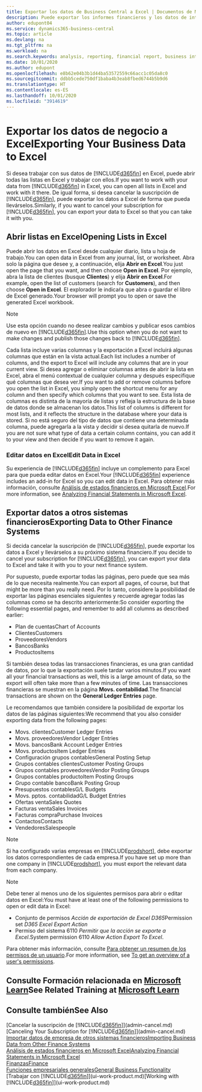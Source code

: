```yaml
---
title: Exportar los datos de Business Central a Excel | Documentos de Microsoft
description: Puede exportar los informes financieros y los datos de inteligencia empresarial desde Business Central a Excel, o abrir los datos en Excel.
author: edupont04
ms.service: dynamics365-business-central
ms.topic: article
ms.devlang: na
ms.tgt_pltfrm: na
ms.workload: na
ms.search.keywords: analysis, reporting, financial report, business intelligence, BI, Excel
ms.date: 10/01/2020
ms.author: edupont
ms.openlocfilehash: e8b62e04b3b1d44ba53572559c66acc1c05da8c0
ms.sourcegitcommit: ddbb5cede750df1baba4b3eab8fbed6744b5b9d6
ms.translationtype: HT
ms.contentlocale: es-ES
ms.lasthandoff: 10/01/2020
ms.locfileid: "3914619"
---
```

# <a name="exporting-your-business-data-to-excel"></a><span data-ttu-id="94255-103">Exportar los datos de negocio a Excel</span><span class="sxs-lookup"><span data-stu-id="94255-103">Exporting Your Business Data to Excel</span></span>
<span data-ttu-id="94255-104">Si desea trabajar con sus datos de [!INCLUDE[d365fin](includes/d365fin_md.md)] en Excel, puede abrir todas las listas en Excel y trabajar con ellos.</span><span class="sxs-lookup"><span data-stu-id="94255-104">If you want to work with your data from [!INCLUDE[d365fin](includes/d365fin_md.md)] in Excel, you can open all lists in Excel and work with it there.</span></span> <span data-ttu-id="94255-105">De igual forma, si desea cancelar la suscripción de [!INCLUDE[d365fin](includes/d365fin_md.md)], puede exportar los datos a Excel de forma que pueda llevárselos.</span><span class="sxs-lookup"><span data-stu-id="94255-105">Similarly, if you want to cancel your subscription for [!INCLUDE[d365fin](includes/d365fin_md.md)], you can export your data to Excel so that you can take it with you.</span></span>

## <a name="opening-lists-in-excel"></a><span data-ttu-id="94255-106">Abrir listas en Excel</span><span class="sxs-lookup"><span data-stu-id="94255-106">Opening Lists in Excel</span></span>
<span data-ttu-id="94255-107">Puede abrir los datos en Excel desde cualquier diario, lista u hoja de trabajo.</span><span class="sxs-lookup"><span data-stu-id="94255-107">You can open data in Excel from any journal, list, or worksheet.</span></span> <span data-ttu-id="94255-108">Abra solo la página que desee y, a continuación, elija **Abrir en Excel**.</span><span class="sxs-lookup"><span data-stu-id="94255-108">You just open the page that you want, and then choose **Open in Excel**.</span></span> <span data-ttu-id="94255-109">Por ejemplo, abra la lista de clientes (busque **Clientes**) y elija **Abrir en Excel**.</span><span class="sxs-lookup"><span data-stu-id="94255-109">For example, open the list of customers (search for **Customers**), and then choose **Open in Excel**.</span></span> <span data-ttu-id="94255-110">El explorador le indicaŕa que abra o guardar el libro de Excel generado.</span><span class="sxs-lookup"><span data-stu-id="94255-110">Your browser will prompt you to open or save the generated Excel workbook.</span></span>  

> [!NOTE]
> <span data-ttu-id="94255-111">Use esta opción cuando no desee realizar cambios y publicar esos cambios de nuevo en [!INCLUDE[d365fin](includes/d365fin_md.md)].</span><span class="sxs-lookup"><span data-stu-id="94255-111">Use this option when you do not want to make changes and publish those changes back to [!INCLUDE[d365fin](includes/d365fin_md.md)].</span></span>  

<span data-ttu-id="94255-112">Cada lista incluye varias columnas y la exportación a Excel incluirá algunas columnas que están en la vista actual.</span><span class="sxs-lookup"><span data-stu-id="94255-112">Each list includes a number of columns, and the export to Excel will include any columns that are in your current view.</span></span> <span data-ttu-id="94255-113">Si desea agregar o eliminar columnas antes de abrir la lista en Excel, abra el menú contextual de cualquier columna y después especifique qué columnas que desea ver.</span><span class="sxs-lookup"><span data-stu-id="94255-113">If you want to add or remove columns before you open the list in Excel, you simply open the shortcut menu for any column and then specify which columns that you want to see.</span></span> <span data-ttu-id="94255-114">Esta lista de columnas es distinta de la mayoría de listas y refleja la estructura de la base de datos donde se almacenan los datos.</span><span class="sxs-lookup"><span data-stu-id="94255-114">This list of columns is different for most lists, and it reflects the structure in the database where your data is stored.</span></span> <span data-ttu-id="94255-115">Si no está seguro del tipo de datos que contiene una determinada columna, puede agregarla a la vista y decidir si desea quitarla de nuevo.</span><span class="sxs-lookup"><span data-stu-id="94255-115">If you are not sure what type of data a certain column contains, you can add it to your view and then decide if you want to remove it again.</span></span>  

### <a name="edit-data-in-excel"></a><span data-ttu-id="94255-116">Editar datos en Excel</span><span class="sxs-lookup"><span data-stu-id="94255-116">Edit Data in Excel</span></span>
<span data-ttu-id="94255-117">Su experiencia de [!INCLUDE[d365fin](includes/d365fin_md.md)] incluye un complemento para Excel para que pueda editar datos en Excel.</span><span class="sxs-lookup"><span data-stu-id="94255-117">Your [!INCLUDE[d365fin](includes/d365fin_md.md)] experience includes an add-in for Excel so you can edit data in Excel.</span></span> <span data-ttu-id="94255-118">Para obtener más información, consulte [Análisis de estados financieros en Microsoft Excel](finance-analyze-excel.md).</span><span class="sxs-lookup"><span data-stu-id="94255-118">For more information, see [Analyzing Financial Statements in Microsoft Excel](finance-analyze-excel.md).</span></span>  

## <a name="exporting-data-to-other-finance-systems"></a><span data-ttu-id="94255-119">Exportar datos a otros sistemas financieros</span><span class="sxs-lookup"><span data-stu-id="94255-119">Exporting Data to Other Finance Systems</span></span>
<span data-ttu-id="94255-120">Si decida cancelar la suscripción de [!INCLUDE[d365fin](includes/d365fin_md.md)], puede exportar los datos a Excel y llevárselos a su próximo sistema financiero.</span><span class="sxs-lookup"><span data-stu-id="94255-120">If you decide to cancel your subscription for [!INCLUDE[d365fin](includes/d365fin_md.md)], you can export your data to Excel and take it with you to your next finance system.</span></span>  

<span data-ttu-id="94255-121">Por supuesto, puede exportar todas las páginas, pero puede que sea más de lo que necesita realmente.</span><span class="sxs-lookup"><span data-stu-id="94255-121">You can export all pages, of course, but that might be more than you really need.</span></span> <span data-ttu-id="94255-122">Por lo tanto, considere la posibilidad de exportar las páginas esenciales siguientes y recuerde agregar todas las columnas como se ha descrito anteriormente:</span><span class="sxs-lookup"><span data-stu-id="94255-122">So consider exporting the following essential pages, and remember to add all columns as described earlier:</span></span>  

* <span data-ttu-id="94255-123">Plan de cuentas</span><span class="sxs-lookup"><span data-stu-id="94255-123">Chart of Accounts</span></span>  
* <span data-ttu-id="94255-124">Clientes</span><span class="sxs-lookup"><span data-stu-id="94255-124">Customers</span></span>  
* <span data-ttu-id="94255-125">Proveedores</span><span class="sxs-lookup"><span data-stu-id="94255-125">Vendors</span></span>  
* <span data-ttu-id="94255-126">Bancos</span><span class="sxs-lookup"><span data-stu-id="94255-126">Banks</span></span>  
* <span data-ttu-id="94255-127">Productos</span><span class="sxs-lookup"><span data-stu-id="94255-127">Items</span></span>  

<span data-ttu-id="94255-128">Si también desea todas las transacciones financieras, es una gran cantidad de datos, por lo que la exportación suele tardar varios minutos.</span><span class="sxs-lookup"><span data-stu-id="94255-128">If you want all your financial transactions as well, this is a large amount of data, so the export will often take more than a few minutes of time.</span></span> <span data-ttu-id="94255-129">Las transacciones financieras se muestran en la página **Movs. contabilidad**.</span><span class="sxs-lookup"><span data-stu-id="94255-129">The financial transactions are shown on the **General Ledger Entries** page.</span></span>  

<span data-ttu-id="94255-130">Le recomendamos que también considere la posibilidad de exportar los datos de las páginas siguientes:</span><span class="sxs-lookup"><span data-stu-id="94255-130">We recommend that you also consider exporting data from the following pages:</span></span>  

* <span data-ttu-id="94255-131">Movs. clientes</span><span class="sxs-lookup"><span data-stu-id="94255-131">Customer Ledger Entries</span></span>  
* <span data-ttu-id="94255-132">Movs. proveedores</span><span class="sxs-lookup"><span data-stu-id="94255-132">Vendor Ledger Entries</span></span>  
* <span data-ttu-id="94255-133">Movs. bancos</span><span class="sxs-lookup"><span data-stu-id="94255-133">Bank Account Ledger Entries</span></span>  
* <span data-ttu-id="94255-134">Movs. productos</span><span class="sxs-lookup"><span data-stu-id="94255-134">Item Ledger Entries</span></span>  
* <span data-ttu-id="94255-135">Configuración grupos contables</span><span class="sxs-lookup"><span data-stu-id="94255-135">General Posting Setup</span></span>  
* <span data-ttu-id="94255-136">Grupos contables clientes</span><span class="sxs-lookup"><span data-stu-id="94255-136">Customer Posting Groups</span></span>  
* <span data-ttu-id="94255-137">Grupos contables proveedores</span><span class="sxs-lookup"><span data-stu-id="94255-137">Vendor Posting Groups</span></span>  
* <span data-ttu-id="94255-138">Grupos contables producto</span><span class="sxs-lookup"><span data-stu-id="94255-138">Item Posting Groups</span></span>  
* <span data-ttu-id="94255-139">Grupo contable banco</span><span class="sxs-lookup"><span data-stu-id="94255-139">Bank Posting Group</span></span>  
* <span data-ttu-id="94255-140">Presupuestos contables</span><span class="sxs-lookup"><span data-stu-id="94255-140">G/L Budgets</span></span>  
* <span data-ttu-id="94255-141">Movs. pptos. contabilidad</span><span class="sxs-lookup"><span data-stu-id="94255-141">G/L Budget Entries</span></span>  
* <span data-ttu-id="94255-142">Ofertas venta</span><span class="sxs-lookup"><span data-stu-id="94255-142">Sales Quotes</span></span>  
* <span data-ttu-id="94255-143">Facturas venta</span><span class="sxs-lookup"><span data-stu-id="94255-143">Sales Invoices</span></span>  
* <span data-ttu-id="94255-144">Facturas compra</span><span class="sxs-lookup"><span data-stu-id="94255-144">Purchase Invoices</span></span>  
* <span data-ttu-id="94255-145">Contactos</span><span class="sxs-lookup"><span data-stu-id="94255-145">Contacts</span></span>  
* <span data-ttu-id="94255-146">Vendedores</span><span class="sxs-lookup"><span data-stu-id="94255-146">Salespeople</span></span>  

> [!NOTE]  
> <span data-ttu-id="94255-147">Si ha configurado varias empresas en [!INCLUDE[prodshort](includes/prodshort.md)], debe exportar los datos correspondientes de cada empresa.</span><span class="sxs-lookup"><span data-stu-id="94255-147">If you have set up more than one company in [!INCLUDE[prodshort](includes/prodshort.md)], you must export the relevant data from each company.</span></span>

> [!NOTE]
> <span data-ttu-id="94255-148">Debe tener al menos uno de los siguientes permisos para abrir o editar datos en Excel:</span><span class="sxs-lookup"><span data-stu-id="94255-148">You must have at least one of the following permissions to open or edit data in Excel:</span></span>
>    - <span data-ttu-id="94255-149">Conjunto de permisos *Acción de exportación de Excel D365*</span><span class="sxs-lookup"><span data-stu-id="94255-149">Permission set *D365 Excel Export Action*</span></span>  
>    - <span data-ttu-id="94255-150">Permiso del sistema 6110 *Permitir que la acción se exporte a Excel*.</span><span class="sxs-lookup"><span data-stu-id="94255-150">System permission 6110 *Allow Action Export To Excel*.</span></span>  

<span data-ttu-id="94255-151">Para obtener más información, consulte [Para obtener un resumen de los permisos de un usuario](ui-define-granular-permissions.md#to-get-an-overview-of-a-users-permissions).</span><span class="sxs-lookup"><span data-stu-id="94255-151">For more information, see [To get an overview of a user's permissions](ui-define-granular-permissions.md#to-get-an-overview-of-a-users-permissions).</span></span>

## <a name="see-related-training-at-microsoft-learn"></a><span data-ttu-id="94255-152">Consulte Formación relacionada en [Microsoft Learn](/learn/modules/configure-powerbi-excel-dynamics-365-business-central/index)</span><span class="sxs-lookup"><span data-stu-id="94255-152">See Related Training at [Microsoft Learn](/learn/modules/configure-powerbi-excel-dynamics-365-business-central/index)</span></span>

## <a name="see-also"></a><span data-ttu-id="94255-153">Consulte también</span><span class="sxs-lookup"><span data-stu-id="94255-153">See Also</span></span>
<span data-ttu-id="94255-154">[Cancelar la suscripción de [!INCLUDE[d365fin](includes/d365fin_md.md)]](admin-cancel.md)</span><span class="sxs-lookup"><span data-stu-id="94255-154">[Canceling Your Subscription for [!INCLUDE[d365fin](includes/d365fin_md.md)]](admin-cancel.md)</span></span>  
[<span data-ttu-id="94255-155">Importar datos de empresa de otros sistemas financieros</span><span class="sxs-lookup"><span data-stu-id="94255-155">Importing Business Data from Other Finance Systems</span></span>](across-import-data-configuration-packages.md)  
[<span data-ttu-id="94255-156">Análisis de estados financieros en Microsoft Excel</span><span class="sxs-lookup"><span data-stu-id="94255-156">Analyzing Financial Statements in Microsoft Excel</span></span>](finance-analyze-excel.md)  
[<span data-ttu-id="94255-157">Finanzas</span><span class="sxs-lookup"><span data-stu-id="94255-157">Finance</span></span>](finance.md)  
[<span data-ttu-id="94255-158">Funciones empresariales generales</span><span class="sxs-lookup"><span data-stu-id="94255-158">General Business Functionality</span></span>](ui-across-business-areas.md)  
<span data-ttu-id="94255-159">[Trabajar con [!INCLUDE[d365fin](includes/d365fin_md.md)]](ui-work-product.md)</span><span class="sxs-lookup"><span data-stu-id="94255-159">[Working with [!INCLUDE[d365fin](includes/d365fin_md.md)]](ui-work-product.md)</span></span>  
